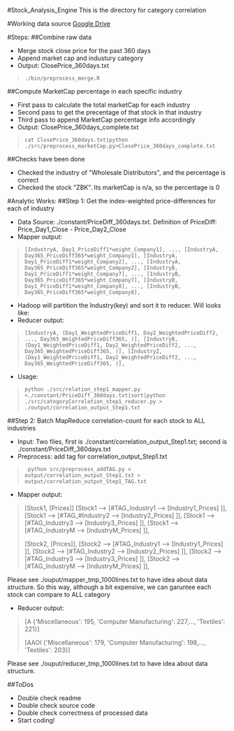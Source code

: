 #Stock_Analysis_Engine
This is the directory for category correlation

#Working data source
[Google Drive](https://drive.google.com/open?id=0BzG5zLRRrgKwfkthYmJhdW94aUE1QVpDeTN4bnhsVDJuNmJSZ1d2aElaSExJaUVpWWs5ZDg&authuser=0)

#Steps:
##Combine raw data
- Merge stock close price for the past 360 days
- Append market cap and industury category
- Output: ClosePrice_360days.txt

>`./bin/preprocess_merge.R`

##Compute MarketCap percentage in each specific industry
- First pass to calculate the total marketCap for each industry
- Second pass to get the precentage of that stock in that industry
- Third pass to append MarketCap percentage info accordingly
- Output: ClosePrice_360days_complete.txt

>`cat ClosePrice_360days.txt|python ./src/preprocess_marketCap.py>ClosePrice_360days_complete.txt`

##Checks have been done
- Checked the industry of "Wholesale Distributors", and the percentage is correct
- Checked the stock "ZBK". Its marketCap is n/a, so the percentage is 0

#Analytic Works:
##Step 1: Get the index-weighted price-differences for each of industry
- Data Source: ./constant/PriceDiff_360days.txt. Definition of PriceDiff: Price_Day1_Close - Price_Day2_Close
- Mapper output:

>`[IndustryA, Day1_PriceDiff1*weight_Company1], ..., [IndustryA, Day365_PriceDiff365*weight_Company1],
[IndustryA, Day1_PriceDiff1*weight_Company2], ..., [IndustryA, Day365_PriceDiff365*weight_Company2],
[IndustryB, Day1_PriceDiff1*weight_Company7], ..., [IndustryB, Day365_PriceDiff365*weight_Company7],
[IndustryB, Day1_PriceDiff1*weight_Company8], ..., [IndustryB, Day365_PriceDiff365*weight_Company8],`

- Hadoop will partition the Industry(key) and sort it to reducer. Will looks like:
- Reducer output: 

>`[IndustryA, (Day1_WeightedPriceDiff1, Day2_WeightedPriceDiff2, ..., Day365_WeightedPriceDiff365, )],
[IndustryB, (Day1_WeightedPriceDiff1, Day2_WeightedPriceDiff2, ..., Day365_WeightedPriceDiff365, )],
[IndustryZ, (Day1_WeightedPriceDiff1, Day2_WeightedPriceDiff2, ..., Day365_WeightedPriceDiff365, )],`

- Usage:

>`python ./src/relation_step1_mapper.py <./constant/PriceDiff_360days.txt|sort|python ./src/categoryCorrelation_step1_reducer.py > ./output/correlation_output_Step1.txt`

##Step 2: Batch MapReduce correlation-count for each stock to ALL industries
- Input: Two files, first is ./constant/correlation_output_Step1.txt; second is ./constant/PriceDiff_360days.txt
- Preprocess: add tag for correlation_output_Step1.txt
>` python src/preprocess_addTAG.py < output/correlation_output_Step1.txt > output/correlation_output_Step1_TAG.txt`

- Mapper output:
>[Stock1, [Prices]]  [Stock1 --> [#TAG_Industry1 --> [Industry1_Prices] ]],  
>[Stock1 --> [#TAG_#Industry2 --> [Industry2_Prices] ]],
>[Stock1 --> [#TAG_Industry3 --> [Industry3_Prices] ]],
>[Stock1 --> [#TAG_IndustryM --> [IndustryM_Prices] ]],
>
>[Stock2, [Prices]],
>[Stock2 --> [#TAG_Industry1 --> [Industry1_Prices] ]],
>[Stock2 --> [#TAG_Industry2 --> [Industry2_Prices] ]],
>[Stock2 --> [#TAG_Industry3 --> [Industry3_Prices] ]],
>[Stock2 --> [#TAG_IndustryM --> [IndustryM_Prices] ]],

Please see ./ouput/mapper_tmp_1000lines.txt to have idea about data structure.
So this way, although a bit expensive, we can garuntee each stock can compare to ALL category

- Reducer output:
>[A	{'Miscellaneous': 195, 'Computer Manufacturing': 227,..., 'Textiles': 221}]
>
>[AAOI	{'Miscellaneous': 179, 'Computer Manufacturing': 198,..., 'Textiles': 203}]

Please see ./ouput/reducer_tmp_1000lines.txt to have idea about data structure.


##ToDos
- Double check readme
- Double check source code
- Double check correctness of processed data
- Start coding!